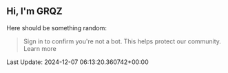 ## Hi, I'm GRQZ
Here should be something random:  
> Sign in to confirm you're not a bot. This helps protect our community. Learn more


Last Update: 2024-12-07 06:13:20.360742+00:00
